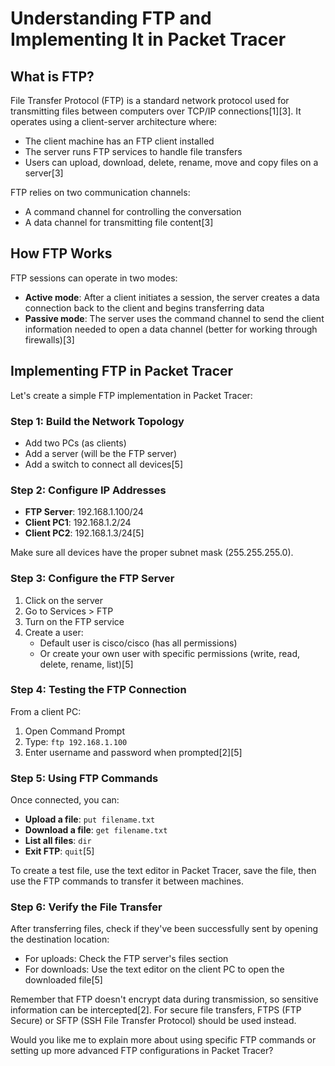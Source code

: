 # Understanding FTP and Implementing It in Packet Tracer

## What is FTP?

File Transfer Protocol (FTP) is a standard network protocol used for transmitting files between computers over TCP/IP connections[1][3]. It operates using a client-server architecture where:

- The client machine has an FTP client installed
- The server runs FTP services to handle file transfers
- Users can upload, download, delete, rename, move and copy files on a server[3]

FTP relies on two communication channels:
- A command channel for controlling the conversation
- A data channel for transmitting file content[3]

## How FTP Works

FTP sessions can operate in two modes:

- **Active mode**: After a client initiates a session, the server creates a data connection back to the client and begins transferring data
- **Passive mode**: The server uses the command channel to send the client information needed to open a data channel (better for working through firewalls)[3]

## Implementing FTP in Packet Tracer

Let's create a simple FTP implementation in Packet Tracer:

### Step 1: Build the Network Topology
- Add two PCs (as clients)
- Add a server (will be the FTP server)
- Add a switch to connect all devices[5]

### Step 2: Configure IP Addresses
- **FTP Server**: 192.168.1.100/24
- **Client PC1**: 192.168.1.2/24
- **Client PC2**: 192.168.1.3/24[5]

Make sure all devices have the proper subnet mask (255.255.255.0).

### Step 3: Configure the FTP Server
1. Click on the server
2. Go to Services > FTP
3. Turn on the FTP service
4. Create a user:
   - Default user is cisco/cisco (has all permissions)
   - Or create your own user with specific permissions (write, read, delete, rename, list)[5]

### Step 4: Testing the FTP Connection

From a client PC:
1. Open Command Prompt
2. Type: `ftp 192.168.1.100`
3. Enter username and password when prompted[2][5]

### Step 5: Using FTP Commands

Once connected, you can:
- **Upload a file**: `put filename.txt`
- **Download a file**: `get filename.txt`
- **List all files**: `dir`
- **Exit FTP**: `quit`[5]

To create a test file, use the text editor in Packet Tracer, save the file, then use the FTP commands to transfer it between machines.

### Step 6: Verify the File Transfer

After transferring files, check if they've been successfully sent by opening the destination location:
- For uploads: Check the FTP server's files section
- For downloads: Use the text editor on the client PC to open the downloaded file[5]

Remember that FTP doesn't encrypt data during transmission, so sensitive information can be intercepted[2]. For secure file transfers, FTPS (FTP Secure) or SFTP (SSH File Transfer Protocol) should be used instead.

Would you like me to explain more about using specific FTP commands or setting up more advanced FTP configurations in Packet Tracer?
